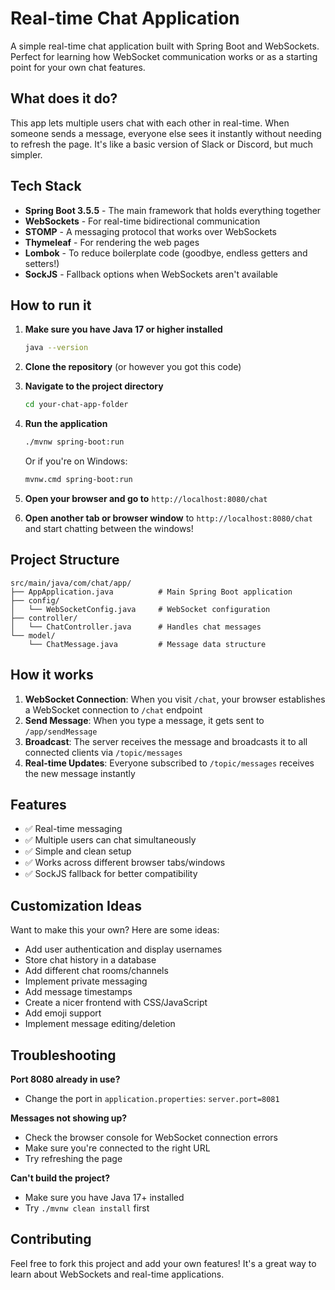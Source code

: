 # Real-time Chat Application

A simple real-time chat application built with Spring Boot and WebSockets. Perfect for learning how WebSocket communication works or as a starting point for your own chat features.

## What does it do?

This app lets multiple users chat with each other in real-time. When someone sends a message, everyone else sees it instantly without needing to refresh the page. It's like a basic version of Slack or Discord, but much simpler.

## Tech Stack

- **Spring Boot 3.5.5** - The main framework that holds everything together
- **WebSockets** - For real-time bidirectional communication
- **STOMP** - A messaging protocol that works over WebSockets
- **Thymeleaf** - For rendering the web pages
- **Lombok** - To reduce boilerplate code (goodbye, endless getters and setters!)
- **SockJS** - Fallback options when WebSockets aren't available

## How to run it

1. **Make sure you have Java 17 or higher installed**
   ```bash
   java --version
   ```

2. **Clone the repository** (or however you got this code)

3. **Navigate to the project directory**
   ```bash
   cd your-chat-app-folder
   ```

4. **Run the application**
   ```bash
   ./mvnw spring-boot:run
   ```
   
   Or if you're on Windows:
   ```bash
   mvnw.cmd spring-boot:run
   ```

5. **Open your browser and go to** `http://localhost:8080/chat`

6. **Open another tab or browser window** to `http://localhost:8080/chat` and start chatting between the windows!

## Project Structure

```
src/main/java/com/chat/app/
├── AppApplication.java          # Main Spring Boot application
├── config/
│   └── WebSocketConfig.java     # WebSocket configuration
├── controller/
│   └── ChatController.java      # Handles chat messages
└── model/
    └── ChatMessage.java         # Message data structure
```

## How it works

1. **WebSocket Connection**: When you visit `/chat`, your browser establishes a WebSocket connection to `/chat` endpoint
2. **Send Message**: When you type a message, it gets sent to `/app/sendMessage`
3. **Broadcast**: The server receives the message and broadcasts it to all connected clients via `/topic/messages`
4. **Real-time Updates**: Everyone subscribed to `/topic/messages` receives the new message instantly

## Features

- ✅ Real-time messaging
- ✅ Multiple users can chat simultaneously  
- ✅ Simple and clean setup
- ✅ Works across different browser tabs/windows
- ✅ SockJS fallback for better compatibility

## Customization Ideas

Want to make this your own? Here are some ideas:

- Add user authentication and display usernames
- Store chat history in a database
- Add different chat rooms/channels
- Implement private messaging
- Add message timestamps
- Create a nicer frontend with CSS/JavaScript
- Add emoji support
- Implement message editing/deletion

## Troubleshooting

**Port 8080 already in use?**
- Change the port in `application.properties`: `server.port=8081`

**Messages not showing up?**
- Check the browser console for WebSocket connection errors
- Make sure you're connected to the right URL
- Try refreshing the page

**Can't build the project?**
- Make sure you have Java 17+ installed
- Try `./mvnw clean install` first

## Contributing

Feel free to fork this project and add your own features! It's a great way to learn about WebSockets and real-time applications.

